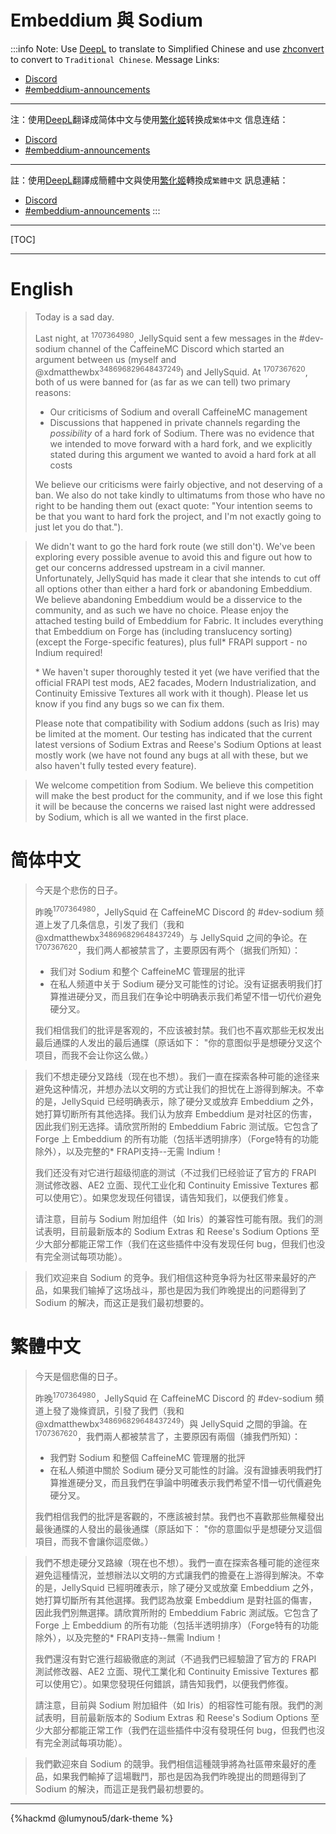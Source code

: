 # Embeddium 與 Sodium

:::info
Note: Use [DeepL] to translate to Simplified Chinese and use [zhconvert]() to convert to `Traditional Chinese`.
Message Links: 
- [Discord][discord]
- [#embeddium-announcements][original text]

---

注：使用[DeepL]翻译成简体中文与使用[繁化姬][zhconvert]转换成`繁体中文`
信息连结：
- [Discord][discord]
- [#embeddium-announcements][original text]

---

註：使用[DeepL]翻譯成簡體中文與使用[繁化姬][zhconvert]轉換成`繁體中文`
訊息連結：
- [Discord][discord]
- [#embeddium-announcements][original text]
:::

---

[TOC]

---

# English

> Today is a sad day.
> 
> Last night, at <sup>1707364980</sup>, JellySquid sent a few messages in the #dev-sodium channel of the CaffeineMC Discord which started an argument between us (myself and @xdmatthewbx<sup>348696829648437249</sup>) and JellySquid. At <sup>1707367620</sup>, both of us were banned for (as far as we can tell) two primary reasons:
> - Our criticisms of Sodium and overall CaffeineMC management
> - Discussions that happened in private channels regarding the _possibility_ of a hard fork of Sodium. There was no evidence that we intended to move forward with a hard fork, and we explicitly stated during this argument we wanted to avoid a hard fork at all costs
> 
> We believe our criticisms were fairly objective, and not deserving of a ban. We also do not take kindly to ultimatums from those who have no right to be handing them out (exact quote: "Your intention seems to be that you want to hard fork the project, and I'm not exactly going to just let you do that.").

> We didn't want to go the hard fork route (we still don't). We've been exploring every possible avenue to avoid this and figure out how to get our concerns addressed upstream in a civil manner. Unfortunately, JellySquid has made it clear that she intends to cut off all options other than either a hard fork or abandoning Embeddium. We believe abandoning Embeddium would be a disservice to the community, and as such we have no choice. Please enjoy the attached testing build of Embeddium for Fabric. It includes everything that Embeddium on Forge has (including translucency sorting) (except the Forge-specific features), plus full* FRAPI support - no Indium required!
> 
> \* We haven't super thoroughly tested it yet (we have verified that the official FRAPI test mods, AE2 facades, Modern Industrialization, and Continuity Emissive Textures all work with it though). Please let us know if you find any bugs so we can fix them.
> 
> Please note that compatibility with Sodium addons (such as Iris) may be limited at the moment. Our testing has indicated that the current latest versions of Sodium Extras and Reese's Sodium Options at least mostly work (we have not found any bugs at all with these, but we also haven't fully tested every feature).

> We welcome competition from Sodium. We believe this competition will make the best product for the community, and if we lose this fight it will be because the concerns we raised last night were addressed by Sodium, which is all we wanted in the first place.

# 简体中文

> 今天是个悲伤的日子。
> 
> 昨晚<sup>1707364980</sup>，JellySquid 在 CaffeineMC Discord 的 #dev-sodium 频道上发了几条信息，引发了我们（我和 @xdmatthewbx<sup>348696829648437249</sup>）与 JellySquid 之间的争论。在<sup>1707367620</sup>，我们两人都被禁言了，主要原因有两个（据我们所知）：
> - 我们对 Sodium 和整个 CaffeineMC 管理层的批评
> - 在私人频道中关于 Sodium 硬分叉可能性的讨论。没有证据表明我们打算推进硬分叉，而且我们在争论中明确表示我们希望不惜一切代价避免硬分叉。
> 
> 我们相信我们的批评是客观的，不应该被封禁。我们也不喜欢那些无权发出最后通牒的人发出的最后通牒（原话如下： "你的意图似乎是想硬分叉这个项目，而我不会让你这么做。）

> 我们不想走硬分叉路线（现在也不想）。我们一直在探索各种可能的途径来避免这种情况，并想办法以文明的方式让我们的担忧在上游得到解决。不幸的是，JellySquid 已经明确表示，除了硬分叉或放弃 Embeddium 之外，她打算切断所有其他选择。我们认为放弃 Embeddium 是对社区的伤害，因此我们别无选择。请欣赏所附的 Embeddium Fabric 测试版。它包含了 Forge 上 Embeddium 的所有功能（包括半透明排序）（Forge特有的功能除外），以及完整的* FRAPI支持--无需 Indium！
> 
> 我们还没有对它进行超级彻底的测试（不过我们已经验证了官方的 FRAPI 测试修改器、AE2 立面、现代工业化和 Continuity Emissive Textures 都可以使用它）。如果您发现任何错误，请告知我们，以便我们修复。
> 
> 请注意，目前与 Sodium 附加组件（如 Iris）的兼容性可能有限。我们的测试表明，目前最新版本的 Sodium Extras 和 Reese's Sodium Options 至少大部分都能正常工作（我们在这些插件中没有发现任何 bug，但我们也没有完全测试每项功能）。

> 我们欢迎来自 Sodium 的竞争。我们相信这种竞争将为社区带来最好的产品，如果我们输掉了这场战斗，那也是因为我们昨晚提出的问题得到了 Sodium 的解决，而这正是我们最初想要的。

# 繁體中文

> 今天是個悲傷的日子。
> 
> 昨晚<sup>1707364980</sup>，JellySquid 在 CaffeineMC Discord 的 #dev-sodium 頻道上發了幾條資訊，引發了我們（我和 @xdmatthewbx<sup>348696829648437249</sup>）與 JellySquid 之間的爭論。在<sup>1707367620</sup>，我們兩人都被禁言了，主要原因有兩個（據我們所知）：
> - 我們對 Sodium 和整個 CaffeineMC 管理層的批評
> - 在私人頻道中關於 Sodium 硬分叉可能性的討論。沒有證據表明我們打算推進硬分叉，而且我們在爭論中明確表示我們希望不惜一切代價避免硬分叉。
> 
> 我們相信我們的批評是客觀的，不應該被封禁。我們也不喜歡那些無權發出最後通牒的人發出的最後通牒（原話如下： "你的意圖似乎是想硬分叉這個項目，而我不會讓你這麼做。）

> 我們不想走硬分叉路線（現在也不想）。我們一直在探索各種可能的途徑來避免這種情況，並想辦法以文明的方式讓我們的擔憂在上游得到解決。不幸的是，JellySquid 已經明確表示，除了硬分叉或放棄 Embeddium 之外，她打算切斷所有其他選擇。我們認為放棄 Embeddium 是對社區的傷害，因此我們別無選擇。請欣賞所附的 Embeddium Fabric 測試版。它包含了 Forge 上 Embeddium 的所有功能（包括半透明排序）（Forge特有的功能除外），以及完整的* FRAPI支持--無需 Indium！
> 
> 我們還沒有對它進行超級徹底的測試（不過我們已經驗證了官方的 FRAPI 測試修改器、AE2 立面、現代工業化和 Continuity Emissive Textures 都可以使用它）。如果您發現任何錯誤，請告知我們，以便我們修復。
> 
> 請注意，目前與 Sodium 附加組件（如 Iris）的相容性可能有限。我們的測試表明，目前最新版本的 Sodium Extras 和 Reese's Sodium Options 至少大部分都能正常工作（我們在這些插件中沒有發現任何 bug，但我們也沒有完全測試每項功能）。

> 我們歡迎來自 Sodium 的競爭。我們相信這種競爭將為社區帶來最好的產品，如果我們輸掉了這場戰鬥，那也是因為我們昨晚提出的問題得到了 Sodium 的解決，而這正是我們最初想要的。

---

[deepl]: https://www.deepl.com/translator
[zhconvert]: https://zhconvert.org/
[discord]: https://discord.com/invite/rN9Y7caguP
[original text]: https://discord.com/channels/1140803582208245810/1146926042414587924/1205166001214459984

{%hackmd @lumynou5/dark-theme %}